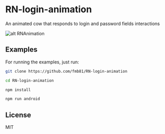# RN-login-animation

An animated cow that responds to login and password fields interactions

![alt RNAnimation](./video_app.gif)

## Examples

For running the examples, just run:

```sh
git clone https://github.com/fmb81/RN-login-animation

cd RN-login-animation

npm install 

npm run android 


```

## License

MIT
